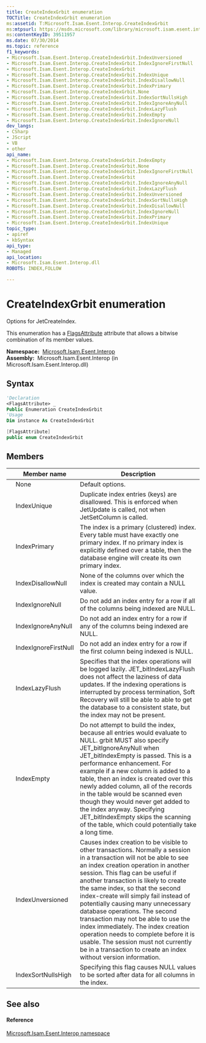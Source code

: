```yaml
---
title: CreateIndexGrbit enumeration
TOCTitle: CreateIndexGrbit enumeration
ms:assetid: T:Microsoft.Isam.Esent.Interop.CreateIndexGrbit
ms:mtpsurl: https://msdn.microsoft.com/library/microsoft.isam.esent.interop.createindexgrbit(v=EXCHG.10)
ms:contentKeyID: 39511957
ms.date: 07/30/2014
ms.topic: reference
f1_keywords:
- Microsoft.Isam.Esent.Interop.CreateIndexGrbit.IndexUnversioned
- Microsoft.Isam.Esent.Interop.CreateIndexGrbit.IndexIgnoreFirstNull
- Microsoft.Isam.Esent.Interop.CreateIndexGrbit
- Microsoft.Isam.Esent.Interop.CreateIndexGrbit.IndexUnique
- Microsoft.Isam.Esent.Interop.CreateIndexGrbit.IndexDisallowNull
- Microsoft.Isam.Esent.Interop.CreateIndexGrbit.IndexPrimary
- Microsoft.Isam.Esent.Interop.CreateIndexGrbit.None
- Microsoft.Isam.Esent.Interop.CreateIndexGrbit.IndexSortNullsHigh
- Microsoft.Isam.Esent.Interop.CreateIndexGrbit.IndexIgnoreAnyNull
- Microsoft.Isam.Esent.Interop.CreateIndexGrbit.IndexLazyFlush
- Microsoft.Isam.Esent.Interop.CreateIndexGrbit.IndexEmpty
- Microsoft.Isam.Esent.Interop.CreateIndexGrbit.IndexIgnoreNull
dev_langs:
- CSharp
- JScript
- VB
- other
api_name: 
- Microsoft.Isam.Esent.Interop.CreateIndexGrbit.IndexEmpty
- Microsoft.Isam.Esent.Interop.CreateIndexGrbit.None
- Microsoft.Isam.Esent.Interop.CreateIndexGrbit.IndexIgnoreFirstNull
- Microsoft.Isam.Esent.Interop.CreateIndexGrbit
- Microsoft.Isam.Esent.Interop.CreateIndexGrbit.IndexIgnoreAnyNull
- Microsoft.Isam.Esent.Interop.CreateIndexGrbit.IndexLazyFlush
- Microsoft.Isam.Esent.Interop.CreateIndexGrbit.IndexUnversioned
- Microsoft.Isam.Esent.Interop.CreateIndexGrbit.IndexSortNullsHigh
- Microsoft.Isam.Esent.Interop.CreateIndexGrbit.IndexDisallowNull
- Microsoft.Isam.Esent.Interop.CreateIndexGrbit.IndexIgnoreNull
- Microsoft.Isam.Esent.Interop.CreateIndexGrbit.IndexPrimary
- Microsoft.Isam.Esent.Interop.CreateIndexGrbit.IndexUnique
topic_type: 
- apiref
- kbSyntax
api_type: 
- Managed
api_location: 
- Microsoft.Isam.Esent.Interop.dll
ROBOTS: INDEX,FOLLOW

---
```


# CreateIndexGrbit enumeration

Options for JetCreateIndex.

This enumeration has a [FlagsAttribute](https://docs.microsoft.com/dotnet/api/system.flagsattribute?redirectedfrom=MSDN) attribute that allows a bitwise combination of its member values.

**Namespace:**  [Microsoft.Isam.Esent.Interop](hh596136\(v=exchg.10\).md)  
**Assembly:**  Microsoft.Isam.Esent.Interop (in Microsoft.Isam.Esent.Interop.dll)

## Syntax

``` vb
'Declaration
<FlagsAttribute> _
Public Enumeration CreateIndexGrbit
'Usage
Dim instance As CreateIndexGrbit
```

``` csharp
[FlagsAttribute]
public enum CreateIndexGrbit
```

## Members

<table>
<thead>
<tr class="header">
<th></th>
<th>Member name</th>
<th>Description</th>
</tr>
</thead>
<tbody>
<tr class="odd">
<td></td>
<td>None</td>
<td>Default options.</td>
</tr>
<tr class="even">
<td></td>
<td>IndexUnique</td>
<td>Duplicate index entries (keys) are disallowed. This is enforced when JetUpdate is called, not when JetSetColumn is called.</td>
</tr>
<tr class="odd">
<td></td>
<td>IndexPrimary</td>
<td>The index is a primary (clustered) index. Every table must have exactly one primary index. If no primary index is explicitly defined over a table, then the database engine will create its own primary index.</td>
</tr>
<tr class="even">
<td></td>
<td>IndexDisallowNull</td>
<td>None of the columns over which the index is created may contain a NULL value.</td>
</tr>
<tr class="odd">
<td></td>
<td>IndexIgnoreNull</td>
<td>Do not add an index entry for a row if all of the columns being indexed are NULL.</td>
</tr>
<tr class="even">
<td></td>
<td>IndexIgnoreAnyNull</td>
<td>Do not add an index entry for a row if any of the columns being indexed are NULL.</td>
</tr>
<tr class="odd">
<td></td>
<td>IndexIgnoreFirstNull</td>
<td>Do not add an index entry for a row if the first column being indexed is NULL.</td>
</tr>
<tr class="even">
<td></td>
<td>IndexLazyFlush</td>
<td>Specifies that the index operations will be logged lazily. JET_bitIndexLazyFlush does not affect the laziness of data updates. If the indexing operations is interrupted by process termination, Soft Recovery will still be able to able to get the database to a consistent state, but the index may not be present.</td>
</tr>
<tr class="odd">
<td></td>
<td>IndexEmpty</td>
<td>Do not attempt to build the index, because all entries would evaluate to NULL. grbit MUST also specify JET_bitIgnoreAnyNull when JET_bitIndexEmpty is passed. This is a performance enhancement. For example if a new column is added to a table, then an index is created over this newly added column, all of the records in the table would be scanned even though they would never get added to the index anyway. Specifying JET_bitIndexEmpty skips the scanning of the table, which could potentially take a long time.</td>
</tr>
<tr class="even">
<td></td>
<td>IndexUnversioned</td>
<td>Causes index creation to be visible to other transactions. Normally a session in a transaction will not be able to see an index creation operation in another session. This flag can be useful if another transaction is likely to create the same index, so that the second index-create will simply fail instead of potentially causing many unnecessary database operations. The second transaction may not be able to use the index immediately. The index creation operation needs to complete before it is usable. The session must not currently be in a transaction to create an index without version information.</td>
</tr>
<tr class="odd">
<td></td>
<td>IndexSortNullsHigh</td>
<td>Specifying this flag causes NULL values to be sorted after data for all columns in the index.</td>
</tr>
</tbody>
</table>


## See also

#### Reference

[Microsoft.Isam.Esent.Interop namespace](hh596136\(v=exchg.10\).md)


